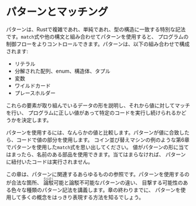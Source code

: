 <!-- # Patterns and Matching -->

# パターンとマッチング

<!-- Patterns are a special syntax in Rust for matching against the structure of -->
<!-- types, both complex and simple. Using patterns in conjunction with `match` -->
<!-- expressions and other constructs gives you more control over a program’s -->
<!-- control flow. A pattern consists of some combination of the following: -->

パターンは、Rustで複雑であれ、単純であれ、型の構造に一致する特別な記法です。`match`式や他の構文と組み合わせてパターンを使用すると、
プログラムの制御フローをよりコントロールできます。パターンは、以下の組み合わせで構成されます:

<!-- * Literals -->
<!-- * Destructured arrays, enums, structs, or tuples -->
<!-- * Variables -->
<!-- * Wildcards -->
<!-- * Placeholders -->

* リテラル
* 分解された配列、enum、構造体、タプル
* 変数
* ワイルドカード
* プレースホルダー

<!-- These components describe the shape of the data we’re working with, which we -->
<!-- then match against values to determine whether our program has the correct data -->
<!-- to continue running a particular piece of code. -->

これらの要素が取り組んでいるデータの形を説明し、それから値に対してマッチを行い、
プログラムに正しい値があって特定のコードを実行し続けられるかどうかを決定します。

<!-- To use a pattern, we compare it to some value. If the pattern matches the -->
<!-- value, we use the value parts in our code. Recall the `match` expressions in -->
<!-- Chapter 6 that used patterns, such as the coin-sorting machine example. If the -->
<!-- value fits the shape of the pattern, we can use the named pieces. If it -->
<!-- doesn’t, the code associated with the pattern won’t run. -->

パターンを使用するには、なんらかの値と比較します。パターンが値に合致したら、コードで値の部分を使用します。
コイン並び替えマシンの例のような第6章でパターンを使用した`match`式を思い出してください。
値がパターンの形に当てはまったら、名前のある部品を使用できます。当てはまらなければ、
パターンに紐付いたコードは実行されません。

<!-- This chapter is a reference on all things related to patterns. We’ll cover the -->
<!-- valid places to use patterns, the difference between refutable and irrefutable -->
<!-- patterns, and the different kinds of pattern syntax that you might see. By the -->
<!-- end of the chapter, you’ll know how to use patterns to express many concepts in -->
<!-- a clear way. -->

この章は、パターンに関連するあらゆるものの参照です。パターンを使用するのが合法な箇所、
<ruby>論駁<rp>(</rp><rt>ろんばく</rt><rp>)</rp></ruby>可能と論駁不可能なパターンの違い、
目撃する可能性のある色々な種類のパターン記法を講義します。章の終わりまでに、
パターンを使用して多くの概念をはっきり表現する方法を知るでしょう。
